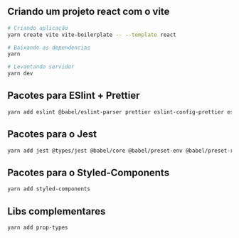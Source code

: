 ## Criando um projeto react com o vite
```bash
# Criando aplicação
yarn create vite vite-boilerplate -- --template react

# Baixando as dependencias
yarn

# Levantando servidor
yarn dev
```

## Pacotes para ESlint + Prettier
```bash
yarn add eslint @babel/eslint-parser prettier eslint-config-prettier eslint-plugin-prettier eslint-plugin-react eslint-plugin-react-hooks eslint-plugin-storybook -D
```

## Pacotes para o Jest
```bash
yarn add jest @types/jest @babel/core @babel/preset-env @babel/preset-react babel-jest babel-loader jest-styled-components jest-environment-jsdom @testing-library/react @testing-library/jest-dom -D
```

## Pacotes para o Styled-Components
```bash
yarn add styled-components
```

## Libs complementares
```bash
yarn add prop-types
```
